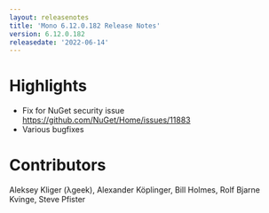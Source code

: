 ```yaml
---
layout: releasenotes
title: 'Mono 6.12.0.182 Release Notes'
version: 6.12.0.182
releasedate: '2022-06-14'
---
```


Highlights
==========

* Fix for NuGet security issue <https://github.com/NuGet/Home/issues/11883>
* Various bugfixes

# Contributors

Aleksey Kliger (λgeek), Alexander Köplinger, Bill Holmes, Rolf Bjarne Kvinge, Steve Pfister

